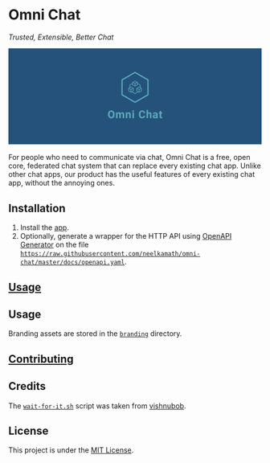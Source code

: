 # Omni Chat

_Trusted, Extensible, Better Chat_

![Cover](branding/facebook_cover_photo_2.png)

For people who need to communicate via chat, Omni Chat is a free, open core, federated chat system that can replace every existing chat app. Unlike other chat apps, our product has the useful features of every existing chat app, without the annoying ones.

## Installation

1. Install the [app](docs/install.md).
1. Optionally, generate a wrapper for the HTTP API using [OpenAPI Generator](https://openapi-generator.tech/) on the file [`https://raw.githubusercontent.com/neelkamath/omni-chat/master/docs/openapi.yaml`](https://raw.githubusercontent.com/neelkamath/crystal-skull/master/docs/openapi.yaml).

## [Usage](docs/production.md)

## Usage

Branding assets are stored in the [`branding`](branding) directory.

## [Contributing](docs/CONTRIBUTING.md)

## Credits

The [`wait-for-it.sh`](docker/wait-for-it.sh) script was taken from [vishnubob](https://github.com/vishnubob/wait-for-it).

## License

This project is under the [MIT License](LICENSE).
